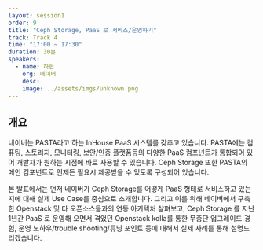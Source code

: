 ```yaml
---
layout: session1
order: 9
title: "Ceph Storage, PaaS 로 서비스/운영하기"
track: Track 4
time: "17:00 ~ 17:30"
duration: 30분
speakers:
  - name: 하현
    org: 네이버
    desc: 
    image: ../assets/imgs/unknown.png
---
```


## 개요

네이버는 PASTA라고 하는 InHouse PaaS 시스템를 갖추고 있습니다. PASTA에는 컴퓨팅, 스토리지, 모니터링, 보안/인증 플랫폼등의 다양한 PaaS 컴포넌트가 통합되어 있어 개발자가 원하는 시점에 바로 사용할 수 있습니다. Ceph Storage 또한 PASTA의 메인 컴포넌트로 언제든 필요시 제공받을 수 있도록 구성되어 있습니다.

본 발표에서는 먼저 네이버가 Ceph Storage를 어떻게 PaaS 형태로 서비스하고 있는지에 대해 
실제 Use Case를 중심으로 소개합니다. 그리고 이를 위해 네이버에서 구축한 Openstack 및 타 오픈소스들과의 연동 아키텍처 살펴보고, Ceph Storage 를 지난 1년간 PaaS 로 운영해 오면서 겪었던 Openstack kolla를 통한 무중단 업그레이드 경험, 운영 노하우/trouble shooting/튜닝 포인트 등에 대해서 실제 사례를 통해 설명드리겠습니다.